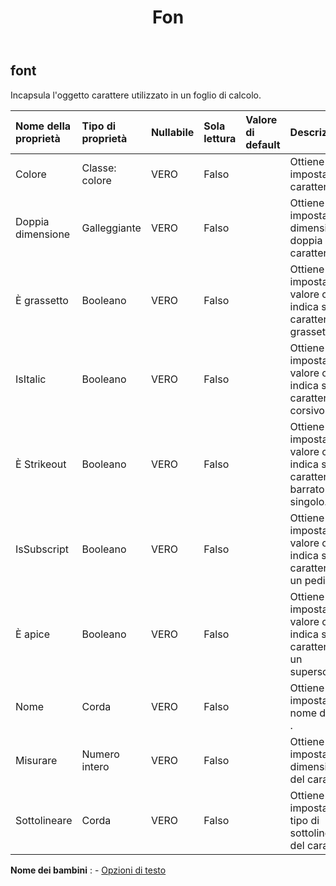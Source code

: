 ﻿---
title: Fon
second_title: Aspose.Cells Cloud Documen
type: docs
url: /it/specification/model/font/
description: "Aspose.Cells Specifica del modello cloud: carattere. Gestisci facilmente Excel e altri fogli di calcolo con funzionalità come apertura, generazione, modifica, divisione, unione, confronto e conversione"
kwords: Excel, Office, Foglio di calcolo, Cloud REST API, Carattere
weight: 50
---
## **font**

 Incapsula l'oggetto carattere utilizzato in un foglio di calcolo.

| Nome della proprietà| Tipo di proprietà| Nullabile| Sola lettura| Valore di default| Descrizione|
|:- |:- |:- |:- |:- |:- |
| Colore| Classe: colore| VERO| Falso|| Ottiene o imposta il carattere.|
| Doppia dimensione| Galleggiante| VERO| Falso|| Ottiene e imposta la dimensione doppia del carattere.|
| È grassetto| Booleano| VERO| Falso|| Ottiene o imposta un valore che indica se il carattere è in grassetto.|
| IsItalic| Booleano| VERO| Falso|| Ottiene o imposta un valore che indica se il carattere è corsivo.|
| È Strikeout| Booleano| VERO| Falso||Ottiene o imposta un valore che indica se il carattere è barrato singolo.|
| IsSubscript| Booleano| VERO| Falso|| Ottiene o imposta un valore che indica se il carattere è un pedice.|
| È apice| Booleano| VERO| Falso|| Ottiene o imposta un valore che indica se il carattere è un superscript.|
| Nome| Corda| VERO| Falso|| Ottiene o imposta il nome del file .|
| Misurare| Numero intero| VERO| Falso|| Ottiene o imposta la dimensione del carattere.|
| Sottolineare| Corda| VERO| Falso|| Ottiene o imposta il tipo di sottolineatura del carattere.|

**Nome dei bambini** : 
	-  [Opzioni di testo](textoptions) 
